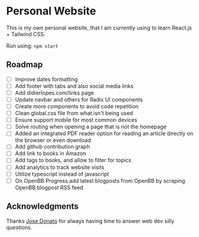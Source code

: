# Personal Website

This is my own personal website, that I am currently using to learn React.js + Tailwind CSS.

Run using: `npm start`

## Roadmap

* [ ] Improve dates formatting
* [ ] Add footer with tabs and also social media links
* [ ] Add didierlopes.com/links page
* [ ] Update navbar and others for Radix UI components
* [ ] Create more components to avoid code repetition
* [ ] Clean global.css file from what isn't being used
* [ ] Ensure support mobile for most common devices
* [ ] Solve routing when opening a page that is not the homepage
* [ ] Added an integrated PDF reader option for reading an article directly on the browser or even download
* [ ] Add github contribution graph
* [ ] Add link to books in Amazon
* [ ] Add tags to books, and allow to filter for topics
* [ ] Add analytics to track website visits
* [ ] Utilize typescript instead of javascript
* [ ] On OpenBB Progress add latest blogposts from OpenBB by scraping OpenBB blogpost RSS feed

## Acknowledgments

Thanks [Jose Donato](https://github.com/jose-donato) for always having time to answer web dev silly questions.
